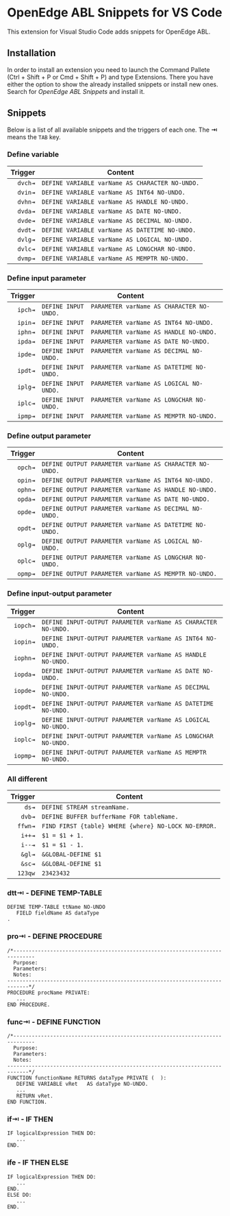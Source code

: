 # OpenEdge ABL Snippets for VS Code

This extension for Visual Studio Code adds snippets for OpenEdge ABL.

## Installation

In order to install an extension you need to launch the Command Pallete (Ctrl + Shift + P or Cmd + Shift + P) and type Extensions.
There you have either the option to show the already installed snippets or install new ones. Search for *OpenEdge ABL Snippets* and install it.

## Snippets

Below is a list of all available snippets and the triggers of each one. The **⇥** means the `TAB` key.

### Define variable
| Trigger  | Content |
| -------: | ------- |
| `dvch⇥` | `DEFINE VARIABLE varName AS CHARACTER NO-UNDO.`|
| `dvin⇥` | `DEFINE VARIABLE varName AS INT64 NO-UNDO.` |
| `dvhn⇥` | `DEFINE VARIABLE varName AS HANDLE NO-UNDO.` |
| `dvda⇥` | `DEFINE VARIABLE varName AS DATE NO-UNDO.` |
| `dvde⇥` | `DEFINE VARIABLE varName AS DECIMAL NO-UNDO.` |
| `dvdt⇥` | `DEFINE VARIABLE varName AS DATETIME NO-UNDO.` |
| `dvlg⇥` | `DEFINE VARIABLE varName AS LOGICAL NO-UNDO.` |
| `dvlc⇥` | `DEFINE VARIABLE varName AS LONGCHAR NO-UNDO.` |
| `dvmp⇥` | `DEFINE VARIABLE varName AS MEMPTR NO-UNDO.` |

### Define input parameter
| Trigger  | Content |
| -------: | ------- |
| `ipch⇥` |`DEFINE INPUT  PARAMETER varName AS CHARACTER NO-UNDO.`|
| `ipin⇥` |`DEFINE INPUT  PARAMETER varName AS INT64 NO-UNDO.` |
| `iphn⇥` |`DEFINE INPUT  PARAMETER varName AS HANDLE NO-UNDO.` |
| `ipda⇥` |`DEFINE INPUT  PARAMETER varName AS DATE NO-UNDO.` |
| `ipde⇥` |`DEFINE INPUT  PARAMETER varName AS DECIMAL NO-UNDO.` |
| `ipdt⇥` |`DEFINE INPUT  PARAMETER varName AS DATETIME NO-UNDO.` |
| `iplg⇥` |`DEFINE INPUT  PARAMETER varName AS LOGICAL NO-UNDO.` |
| `iplc⇥` |`DEFINE INPUT  PARAMETER varName AS LONGCHAR NO-UNDO.` |
| `ipmp⇥` |`DEFINE INPUT  PARAMETER varName AS MEMPTR NO-UNDO.` |

### Define output parameter
| Trigger  | Content |
| -------: | ------- |
| `opch⇥` |`DEFINE OUTPUT PARAMETER varName AS CHARACTER NO-UNDO.`|
| `opin⇥` |`DEFINE OUTPUT PARAMETER varName AS INT64 NO-UNDO.` |
| `ophn⇥` |`DEFINE OUTPUT PARAMETER varName AS HANDLE NO-UNDO.` |
| `opda⇥` |`DEFINE OUTPUT PARAMETER varName AS DATE NO-UNDO.` |
| `opde⇥` |`DEFINE OUTPUT PARAMETER varName AS DECIMAL NO-UNDO.` |
| `opdt⇥` |`DEFINE OUTPUT PARAMETER varName AS DATETIME NO-UNDO.` |
| `oplg⇥` |`DEFINE OUTPUT PARAMETER varName AS LOGICAL NO-UNDO.` |
| `oplc⇥` |`DEFINE OUTPUT PARAMETER varName AS LONGCHAR NO-UNDO.` |
| `opmp⇥` |`DEFINE OUTPUT PARAMETER varName AS MEMPTR NO-UNDO.` |

### Define input-output parameter
| Trigger  | Content |
| -------: | ------- |
| `iopch⇥` |`DEFINE INPUT-OUTPUT PARAMETER varName AS CHARACTER NO-UNDO.`|
| `iopin⇥` |`DEFINE INPUT-OUTPUT PARAMETER varName AS INT64 NO-UNDO.` |
| `iophn⇥` |`DEFINE INPUT-OUTPUT PARAMETER varName AS HANDLE NO-UNDO.` |
| `iopda⇥` |`DEFINE INPUT-OUTPUT PARAMETER varName AS DATE NO-UNDO.` |
| `iopde⇥` |`DEFINE INPUT-OUTPUT PARAMETER varName AS DECIMAL NO-UNDO.` |
| `iopdt⇥` |`DEFINE INPUT-OUTPUT PARAMETER varName AS DATETIME NO-UNDO.` |
| `ioplg⇥` |`DEFINE INPUT-OUTPUT PARAMETER varName AS LOGICAL NO-UNDO.` |
| `ioplc⇥` |`DEFINE INPUT-OUTPUT PARAMETER varName AS LONGCHAR NO-UNDO.` |
| `iopmp⇥` |`DEFINE INPUT-OUTPUT PARAMETER varName AS MEMPTR NO-UNDO.` |

### All different
| Trigger  | Content |
| -------: | ------- |
| `ds⇥` |  `DEFINE STREAM streamName.`|
| `dvb⇥` | `DEFINE BUFFER bufferName FOR tableName.` |
| `ffwn⇥` | `FIND FIRST {table} WHERE {where} NO-LOCK NO-ERROR.` | 
| `i++⇥` | `$1 = $1 + 1.` |
| `i--⇥` | `$1 = $1 - 1.` |
| `&gl⇥` | `&GLOBAL-DEFINE $1` |
| `&sc⇥` | `&GLOBAL-DEFINE $1` |
| `123qw` | `23423432` |

### dtt⇥ - DEFINE TEMP-TABLE

```
DEFINE TEMP-TABLE ttName NO-UNDO
   FIELD fieldName AS dataType
.
```

### pro⇥ - DEFINE PROCEDURE

```
/*-----------------------------------------------------------------------------
  Purpose:     
  Parameters:  
  Notes:       
-----------------------------------------------------------------------------*/
PROCEDURE procName PRIVATE:
   ...
END PROCEDURE.
```

### func⇥ - DEFINE FUNCTION
```
/*-----------------------------------------------------------------------------
  Purpose:     
  Parameters:  
  Notes:       
-----------------------------------------------------------------------------*/
FUNCTION functionName RETURNS dataType PRIVATE (  ):
   DEFINE VARIABLE vRet   AS dataType NO-UNDO.
   ...
   RETURN vRet.
END FUNCTION.
```

### if⇥ - IF THEN
```
IF logicalExpression THEN DO:
   ...
END.
```

### ife - IF THEN ELSE
```
IF logicalExpression THEN DO:
   ...
END.
ELSE DO:
   ...
END.
```

